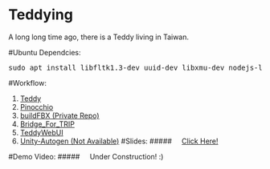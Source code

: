# Teddying
A long long time ago, there is a Teddy living in Taiwan.

#Ubuntu Dependcies:
  <pre>sudo apt install libfltk1.3-dev uuid-dev libxmu-dev nodejs-legacy npm g++ build-essential</pre>



#Workflow:
1. <a href="https://github.com/T-R-I-P/Teddy">Teddy</a>
2. <a href="https://github.com/T-R-I-P/Pinocchio">Pinocchio</a>
3. <a href="https://github.com/ian910297/buildFBX">buildFBX (Private Repo)</a>
4. <a href="https://github.com/T-R-I-P/Bridge_For_TRIP">Bridge_For_TRIP</a>
5. <a href="https://github.com/T-R-I-P/TeddyWebUI">TeddyWebUI</a>
6. <a href="https://github.com/T-R-I-P/Unity-Autogen">Unity-Autogen (Not Available)</a >
#Slides: 
#####&nbsp;&nbsp;&nbsp;&nbsp;&nbsp;<a href="https://github.com/T-R-I-P/Teddying/blob/master/Presentation_Final.pdf">Click Here!</a>

#Demo Video: 
#####&nbsp;&nbsp;&nbsp;&nbsp;&nbsp;Under Construction! :)
